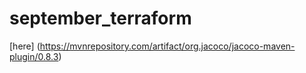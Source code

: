 # september_terraform
[here] (https://mvnrepository.com/artifact/org.jacoco/jacoco-maven-plugin/0.8.3)
